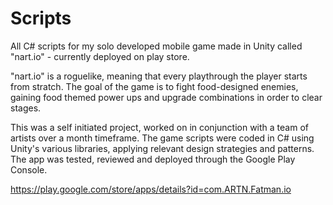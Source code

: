 # Scripts
All C# scripts for my solo developed mobile game made in Unity called "nart.io" - currently deployed on play store.

"nart.io" is a roguelike, meaning that every playthrough the player starts from stratch. The goal of the game is to fight food-designed enemies, gaining food themed power ups and upgrade combinations in order to clear stages.

This was a self initiated project, worked on in conjunction with a team of artists over a month timeframe. The game scripts were coded in C# using Unity's various libraries, applying relevant design strategies and patterns. The app was tested, reviewed and deployed through the Google Play Console.

https://play.google.com/store/apps/details?id=com.ARTN.Fatman.io

